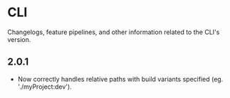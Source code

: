 # CLI

Changelogs, feature pipelines, and other information related to the CLI's 
version.

## 2.0.1
- Now correctly handles relative paths with build variants specified (eg. './myProject:dev').